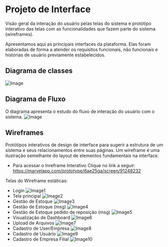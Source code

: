 
# Projeto de Interface

 Visão geral da interação do usuário pelas telas do sistema e protótipo interativo das telas com as funcionalidades que fazem parte do sistema (wireframes).

 Apresentamos aqui as principais interfaces da plataforma. Elas foram elaboradas de forma a atender os requisitos funcionais, não funcionais e histórias de usuário previamente estabelecidos.
 
## Diagrama de classes
![Image](https://user-images.githubusercontent.com/34043545/230744439-e7abf60f-9760-4d88-8af4-4388da44621d.jpg)

## Diagrama de Fluxo
 O diagrama apresenta o estudo do fluxo de interação do usuário com o sistema.
![Image](https://user-images.githubusercontent.com/34043545/230744367-fe544d14-3d4d-48c2-a301-3417c31b3fff.jpg)


## Wireframes

 Protótipos interativos de design de interface para sugerir a estrutura de um sistema e seus relacionamentos entre suas páginas. Um wireframe é uma ilustração semelhante do layout de elementos fundamentais na interface.
 * Para acessar o Inreframe Interativo Clique no link a seguir: https://marvelapp.com/prototype/6ae25ga/screen/91248232
 
 Telas do Wireframe estáticas:
 
* Login
![Image1](https://user-images.githubusercontent.com/34043545/230744920-2d296427-d3d8-4daa-8efc-033a7d6ffcb8.jpg)
* Tela principal
![Image2](https://user-images.githubusercontent.com/34043545/230744927-57348ca1-8da2-4527-bce3-eeccfcc86526.jpg)
* Gestão de Estoque
![Image3](https://user-images.githubusercontent.com/34043545/230744936-d852f8f7-1edf-4908-b313-39f217163ab6.jpg)
* Gestão de Estoque (msg)
![Image4](https://user-images.githubusercontent.com/34043545/230744951-828555bc-fb13-4590-acd2-6d41d4d0d706.jpg)
* Gestão de Estoque pedido de reposição (msg)
![Image5](https://user-images.githubusercontent.com/34043545/230744964-91b406fc-ad65-47dc-ba01-e8250396cef0.jpg)
* Visualização de Dashboard
![Image6](https://user-images.githubusercontent.com/34043545/230744993-1b60e8de-a99e-4cb1-bba5-cf98692f7ab6.jpg)
* Upload de Arquivos
![Image7](https://user-images.githubusercontent.com/34043545/230745002-7656d896-b58b-4912-a2c7-da42fd20fb92.jpg)
* Cadastro de User/Empresa
![Image8](https://user-images.githubusercontent.com/34043545/230745005-78d32014-01bf-496f-9b26-94fe6f951222.jpg)
* Cadastro de Usuário
![Image9](https://user-images.githubusercontent.com/34043545/230745009-dd68b6dc-e2d8-4556-af0c-97254df293d1.jpg)
* Cadastro de Empresa Filial
![Image10](https://user-images.githubusercontent.com/34043545/230745014-3e97a13b-e006-4c7a-958c-262082b91c67.jpg)

 
